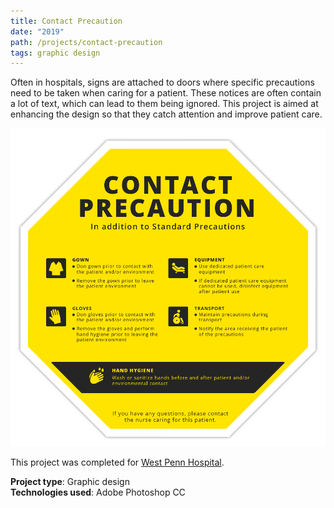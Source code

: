 ```yaml
---
title: Contact Precaution
date: "2019"
path: /projects/contact-precaution
tags: graphic design
---
```


Often in hospitals, signs are attached to doors where specific precautions need to be taken when caring for a patient. These notices are often contain a lot of text, which can lead to them being ignored. This project is aimed at enhancing the design so that they catch attention and improve patient care.

![Contact Precaution](../../images/contact_precaution.png)

This project was completed for <a href="https://ahn.org">West Penn Hospital</a>.

**Project type**: Graphic design <br/>
**Technologies used**: Adobe Photoshop CC